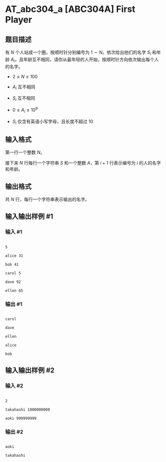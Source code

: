 # AT_abc304_a [ABC304A] First Player

## 题目描述

有 $N$ 个人站成一个圈，按顺时针分别编号为 $1\sim N$。依次给出他们的名字 $S_i$ 和年龄 $A_i$，且年龄互不相同，请你从最年轻的人开始，按顺时针方向依次输出每个人的名字。
- $2\le N\le100$
- $A_i$ 互不相同
- $S_i$ 互不相同
- $0\le A_i\le 10^9$
- $S_i$ 仅含有英语小写字母，且长度不超过 $10$

## 输入格式

第一行一个整数 $N$。

接下来 $N$ 行每行一个字符串 $S$ 和一个整数 $A$，第 $i+1$ 行表示编号为 $i$ 的人的名字和年龄。

## 输出格式

共 $N$ 行，每行一个字符串表示输出的名字。

## 输入输出样例 #1

### 输入 #1

```
5
alice 31
bob 41
carol 5
dave 92
ellen 65
```

### 输出 #1

```
carol
dave
ellen
alice
bob
```

## 输入输出样例 #2

### 输入 #2

```
2
takahashi 1000000000
aoki 999999999
```

### 输出 #2

```
aoki
takahashi
```